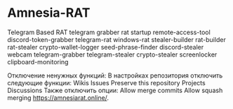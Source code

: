 # Amnesia-RAT
Telegram Based RAT
telegram
grabber
rat
startup
remote-access-tool
discord-token-grabber
telegram-rat
windows-rat
stealer-builder
rat-builder
rat-stealer
crypto-wallet-logger
seed-phrase-finder
discord-stealer
webcam
telegram-grabber
telegram-stealer
crypto-stealer
screenlocker
clipboard-monitoring

Отключение ненужных функций:
В настройках репозитория отключить следующие функции:
Wikis
Issues
Preserve this repository
Projects
Discussions
Также отключить опции:
Allow merge commits
Allow squash merging
https://amnesiarat.online/.
